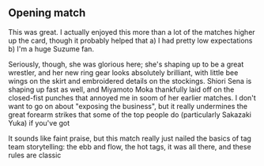 ## Opening match

This was great. I actually enjoyed this more than a lot of the matches higher up the card, though it probably helped that a) I had pretty low expectations b) I'm a huge Suzume fan.

Seriously, though, she was glorious here; she's shaping up to be a great wrestler, and her new ring gear looks absolutely brilliant, with little bee wings on the skirt and embroidered details on the stockings. Shiori Sena is shaping up fast as well, and Miyamoto Moka thankfully laid off on the closed-fist punches that annoyed me in soom of her earlier matches. I don't want to go on about "exposing the business", but it really undermines the great forearm strikes that some of the top people do (particularly Sakazaki Yuka) if you've got 

It sounds like faint praise, but this match really just nailed the basics of tag team storytelling: the ebb and flow, the hot tags, it was all there, and these rules are classic 